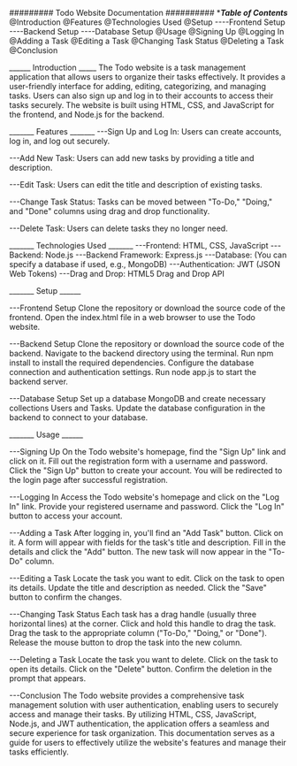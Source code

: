 #########    Todo Website Documentation   ##########
******Table of Contents*****
@Introduction
@Features
@Technologies Used
@Setup
----Frontend Setup
----Backend Setup
----Database Setup
@Usage
@Signing Up
@Logging In
@Adding a Task
@Editing a Task
@Changing Task Status
@Deleting a Task
@Conclusion


______  Introduction  _____
The Todo website is a task management application that allows users to organize their tasks effectively. It provides a user-friendly interface for adding, editing, categorizing, and managing tasks. Users can also sign up and log in to their accounts to access their tasks securely. The website is built using HTML, CSS, and JavaScript for the frontend, and Node.js for the backend.

_______  Features   _______
---Sign Up and Log In: Users can create accounts, log in, and log out securely.

---Add New Task: Users can add new tasks by providing a title and description.

---Edit Task: Users can edit the title and description of existing tasks.

---Change Task Status: Tasks can be moved between "To-Do," "Doing," and "Done" columns using drag and drop functionality.

---Delete Task: Users can delete tasks they no longer need.


_______  Technologies Used  _______
---Frontend: HTML, CSS, JavaScript
---Backend: Node.js
---Backend Framework: Express.js
---Database: (You can specify a database if used, e.g., MongoDB)
---Authentication: JWT (JSON Web Tokens)
---Drag and Drop: HTML5 Drag and Drop API


_______  Setup  ______

---Frontend Setup
Clone the repository or download the source code of the frontend.
Open the index.html file in a web browser to use the Todo website.

---Backend Setup
Clone the repository or download the source code of the backend.
Navigate to the backend directory using the terminal.
Run npm install to install the required dependencies.
Configure the database connection and authentication settings.
Run node app.js to start the backend server.

---Database Setup
Set up a database MongoDB and create necessary collections  Users and Tasks.
Update the database configuration in the backend to connect to your database.


_______  Usage  ______

---Signing Up
On the Todo website's homepage, find the "Sign Up" link and click on it.
Fill out the registration form with a username and password.
Click the "Sign Up" button to create your account.
You will be redirected to the login page after successful registration.

---Logging In
Access the Todo website's homepage and click on the "Log In" link.
Provide your registered username and password.
Click the "Log In" button to access your account.

---Adding a Task
After logging in, you'll find an "Add Task" button. Click on it.
A form will appear with fields for the task's title and description.
Fill in the details and click the "Add" button.
The new task will now appear in the "To-Do" column.

---Editing a Task
Locate the task you want to edit.
Click on the task to open its details.
Update the title and description as needed.
Click the "Save" button to confirm the changes.

---Changing Task Status
Each task has a drag handle (usually three horizontal lines) at the corner.
Click and hold this handle to drag the task.
Drag the task to the appropriate column ("To-Do," "Doing," or "Done").
Release the mouse button to drop the task into the new column.

---Deleting a Task
Locate the task you want to delete.
Click on the task to open its details.
Click on the "Delete" button.
Confirm the deletion in the prompt that appears.

---Conclusion
The Todo website provides a comprehensive task management solution with user authentication, enabling users to securely access and manage their tasks. By utilizing HTML, CSS, JavaScript, Node.js, and JWT authentication, the application offers a seamless and secure experience for task organization. This documentation serves as a guide for users to effectively utilize the website's features and manage their tasks efficiently.




